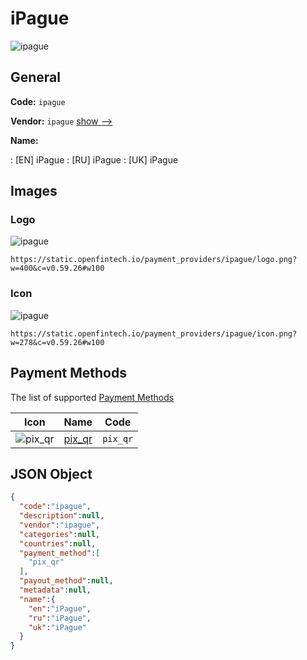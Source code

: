 
# iPague 
![ipague](https://static.openfintech.io/payment_providers/ipague/logo.png?w=400&c=v0.59.26#w100)  

## General 
 
**Code:** `ipague` 
 
**Vendor:** `ipague` [show -->](/vendors/ipague/) 
 
**Name:** 
 
:	[EN] iPague 
:	[RU] iPague 
:	[UK] iPague 
 

## Images 

### Logo 
 
![ipague](https://static.openfintech.io/payment_providers/ipague/logo.png?w=400&c=v0.59.26#w100)  

```
https://static.openfintech.io/payment_providers/ipague/logo.png?w=400&c=v0.59.26#w100
```  

### Icon 
 
![ipague](https://static.openfintech.io/payment_providers/ipague/icon.png?w=278&c=v0.59.26#w100)  

```
https://static.openfintech.io/payment_providers/ipague/icon.png?w=278&c=v0.59.26#w100
```  

## Payment Methods 
 
The list of supported [Payment Methods](/payment-methods/) 

|Icon|Name|Code| 
|:---:|:---:|:---:| 
|![pix_qr](https://static.openfintech.io/payment_methods/pix_qr/icon.svg?w=278&c=v0.59.26#w100) |[pix_qr](/payment-methods/pix_qr/)|`pix_qr`| 
 

## JSON Object 

```json
{
  "code":"ipague",
  "description":null,
  "vendor":"ipague",
  "categories":null,
  "countries":null,
  "payment_method":[
    "pix_qr"
  ],
  "payout_method":null,
  "metadata":null,
  "name":{
    "en":"iPague",
    "ru":"iPague",
    "uk":"iPague"
  }
}
```  
